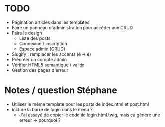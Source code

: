 # TODO

- Pagination articles dans les templates
- Faire un panneau d'administration pour accéder aux CRUD
- Faire le design
    - Liste des posts
    - Connexion / inscription
    - Espace admin (CRUD)
- Slugify : remplacer les accents (é => e)
- Précréer un compte admin
- Vérifier HTML5 semantique / valide
- Gestion des pages d'erreur

# Notes / question Stéphane
- Utiliser le même template pour les posts de index.html et post.html
- Inclure la barre de login dans le menu ?
    - J'ai essayé de copier le code de login.html.twig, mais ça génére une erreur -> pourquoi ?
